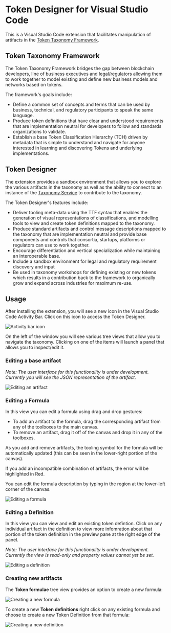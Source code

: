 # Token Designer for Visual Studio Code

This is a Visual Studio Code extension that facilitates manipulation of artifacts in the [Token Taxonomy Framework](https://github.com/InterWorkAlliance/TokenTaxonomyFramework).

## Token Taxonomy Framework

The Token Taxonomy Framework bridges the gap between blockchain developers, line of business executives and legal/regulators allowing them to work together to model existing and define new business models and networks based on tokens.

The framework's goals include:

* Define a common set of concepts and terms that can be used by business, technical, and regulatory participants to speak the same language.
* Produce token definitions that have clear and understood requirements that are implementation neutral for developers to follow and standards organizations to validate.
* Establish a base Token Classification Hierarchy (TCH) driven by metadata that is simple to understand and navigate for anyone interested in learning and discovering Tokens and underlying implementations.

## Token Designer

The extension provides a sandbox environment that allows you to explore the various artifacts in the taxonomy as well as the ability to connect to an instance of the [Taxonomy Service](https://github.com/InterWorkAlliance/TokenTaxonomyFramework/tree/master/tools) to contribute to the taxonomy.

The Token Designer's features include: 

* Deliver tooling meta-data using the TTF syntax that enables the generation of visual representations of classifications, and modelling tools to view and create token definitions mapped to the taxonomy.
* Produce standard artifacts and control message descriptions mapped to the taxonomy that are implementation neutral and provide base components and controls that consortia, startups, platforms or regulators can use to work together.
* Encourage differentiation and vertical specialization while maintaining an interoperable base.
* Include a sandbox environment for legal and regulatory requirement discovery and input
* Be used in taxonomy workshops for defining existing or new tokens which results in a contribution back to the framework to organically grow and expand across industries for maximum re-use.

## Usage

After installing the extension, you will see a new icon in the Visual Studio Code Activity Bar.  Click on this icon to access the Token Designer.

![Activity bar icon](https://github.com/InterWorkAlliance/token-designer/blob/master/screenshots/activity-bar-icon-1.png?raw=true)

On the left of the window you will see various tree views that allow you to navigate the taxonomy.  Clicking on one of the items will launch a panel that allows you to inspect/edit it.

### Editing a base artifact

_Note: The user interface for this functionality is under development. Currently you will see the JSON representation of the artifact._

![Editing an artifact](https://github.com/InterWorkAlliance/token-designer/blob/master/screenshots/edit-artifact.png?raw=true)

### Editing a Formula

In this view you can edit a formula using drag and drop gestures: 

- To add an artifact to the formula, drag the corresponding artifact from any of the toolboxes to the main canvas. 
- To remove an artifact, drag it off of the canvas and drop it in any of the toolboxes.

As you add and remove artifacts, the tooling symbol for the formula will be automatically updated (this can be seen in the lower-right portion of the canvas). 

If you add an incompatible combination of artifacts, the error will be highlighted in Red.

You can edit the formula description by typing in the region at the lower-left corner of the canvas.

![Editing a formula](https://github.com/InterWorkAlliance/token-designer/blob/master/screenshots/edit-formula.png?raw=true)

### Editing a Definition

In this view you can view and edit an existing token defintion. Click on any individual artifact in the definition to view more infomration about that portion of the token definition in the preview pane at the right edge of the panel.

_Note: The user interface for this functionality is under development. Currently the view is read-only and property values cannot yet be set._

![Editing a definition](https://github.com/InterWorkAlliance/token-designer/blob/master/screenshots/view-definition.png?raw=true)

### Creating new artifacts

The **Token formulae** tree view provides an option to create a new formula:

![Creating a new formula](https://github.com/InterWorkAlliance/token-designer/blob/master/screenshots/create-formula-menu.png?raw=true)

To create a new **Token definitions** right click on any existing formula and choose to create a new Token Definition from that formula:

![Creating a new definition](https://github.com/InterWorkAlliance/token-designer/blob/master/screenshots/create-definition-menu.png?raw=true)
